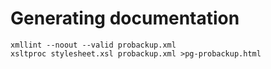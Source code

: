 # Generating documentation
```
xmllint --noout --valid probackup.xml
xsltproc stylesheet.xsl probackup.xml >pg-probackup.html
```